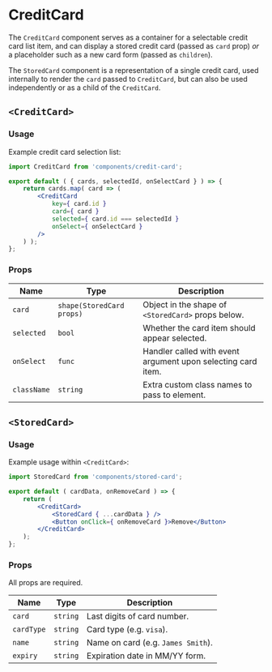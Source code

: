 CreditCard
==============

The `CreditCard` component serves as a container for a selectable credit card list item, and can display a stored credit card (passed as `card` prop) _or_ a placeholder such as a new card form (passed as `children`).

The `StoredCard` component is a representation of a single credit card, used internally to render the `card` passed to `CreditCard`, but can also be used independently or as a child of the `CreditCard`.

## `<CreditCard>`

### Usage

Example credit card selection list:

```jsx
import CreditCard from 'components/credit-card';

export default ( { cards, selectedId, onSelectCard } ) => {
    return cards.map( card => (
        <CreditCard
            key={ card.id }
            card={ card }
            selected={ card.id === selectedId }
            onSelect={ onSelectCard }
        />
    ) );
};
```

### Props

Name | Type | Description
-- | -- | --
`card` | `shape(StoredCard props)` | Object in the shape of `<StoredCard>` props below.
`selected` | `bool` | Whether the card item should appear selected.
`onSelect` | `func` | Handler called with event argument upon selecting card item.
`className` | `string` | Extra custom class names to pass to element.

## `<StoredCard>`

### Usage

Example usage within `<CreditCard>`:

```jsx
import StoredCard from 'components/stored-card';

export default ( cardData, onRemoveCard ) => {
    return (
        <CreditCard>
            <StoredCard { ...cardData } />
            <Button onClick={ onRemoveCard }>Remove</Button>
        </CreditCard>
    );
};
```

### Props

All props are required.

Name | Type | Description
-- | -- | --
`card` | `string` | Last digits of card number.
`cardType` | `string` | Card type (e.g. `visa`).
`name` | `string` | Name on card (e.g. `James Smith`).
`expiry` | `string` | Expiration date in MM/YY form.
